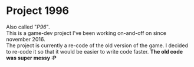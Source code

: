 # Project 1996
Also called "*P96*".
<br />
This is a game-dev project I've been working on-and-off on since november 2016.
<br />
The project is currently a re-code of the old version of the game.
I decided to re-code it so that it would be easier to write code faster.
**The old code was super messy :P**
